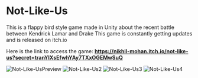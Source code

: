 # Not-Like-Us
This is a flappy bird style game made in Unity about the recent battle between Kendrick Lamar and Drake
This game is constantly getting updates and is released on itch.io

Here is the link to access the game: **https://nikhil-mohan.itch.io/not-like-us?secret=tranYlXsEfwhYAy7TXxOGEMwSuQ**

![Not-Like-UsPreview](https://github.com/user-attachments/assets/9615c6ac-12aa-49ad-b9dd-646a326dd91e)
![Not-Like-Us2](https://github.com/user-attachments/assets/969b594c-b37f-4f9d-b09e-169de79aab8e)
![Not-Like-Us3](https://github.com/user-attachments/assets/dc15e00b-5320-408f-9ecf-b31bc8511ac3)
![Not-Like-Us4](https://github.com/user-attachments/assets/795274cc-4608-4360-85d4-e29bd1eda458)
